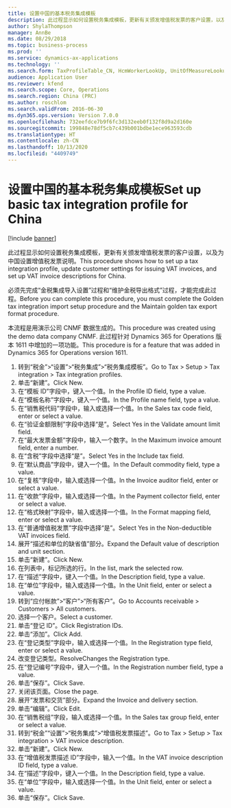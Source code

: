 ```yaml
---
title: 设置中国的基本税务集成模板
description: 此过程显示如何设置税务集成模板，更新有关颁发增值税发票的客户设置，以及为中国设置增值税发票说明。
author: ShylaThompson
manager: AnnBe
ms.date: 08/29/2018
ms.topic: business-process
ms.prod: ''
ms.service: dynamics-ax-applications
ms.technology: ''
ms.search.form: TaxProfileTable_CN, HcmWorkerLookUp, UnitOfMeasureLookup, CustTable, LogisticsPostalAddress, TaxGroupLookup, VATInvoiceDescTable_CN
audience: Application User
ms.reviewer: kfend
ms.search.scope: Core, Operations
ms.search.region: China (PRC)
ms.author: roschlom
ms.search.validFrom: 2016-06-30
ms.dyn365.ops.version: Version 7.0.0
ms.openlocfilehash: 732eefdce7b9f6fc3d132eeb0f132f8d9a2d160e
ms.sourcegitcommit: 199848e78df5cb7c439b001bdbe1ece963593cdb
ms.translationtype: HT
ms.contentlocale: zh-CN
ms.lasthandoff: 10/13/2020
ms.locfileid: "4409749"
---
```

# <a name="set-up-basic-tax-integration-profile-for-china"></a><span data-ttu-id="74a26-103">设置中国的基本税务集成模板</span><span class="sxs-lookup"><span data-stu-id="74a26-103">Set up basic tax integration profile for China</span></span>

[!include [banner](../../includes/banner.md)]

<span data-ttu-id="74a26-104">此过程显示如何设置税务集成模板，更新有关颁发增值税发票的客户设置，以及为中国设置增值税发票说明。</span><span class="sxs-lookup"><span data-stu-id="74a26-104">This procedure shows how to set up a tax integration profile, update customer settings for issuing VAT invoices, and set up VAT invoice descriptions for China.</span></span>

<span data-ttu-id="74a26-105">必须先完成“金税集成导入设置”过程和“维护金税导出格式”过程，才能完成此过程。</span><span class="sxs-lookup"><span data-stu-id="74a26-105">Before you can complete this procedure, you must complete the Golden tax integration import setup procedure and the Maintain golden tax export format procedure.</span></span>

<span data-ttu-id="74a26-106">本流程是用演示公司 CNMF 数据生成的。</span><span class="sxs-lookup"><span data-stu-id="74a26-106">This procedure was created using the demo data company CNMF.</span></span> <span data-ttu-id="74a26-107">此过程针对 Dynamics 365 for Operations 版本 1611 中增加的一项功能。</span><span class="sxs-lookup"><span data-stu-id="74a26-107">This procedure is for a feature that was added in Dynamics 365 for Operations version 1611.</span></span>

1. <span data-ttu-id="74a26-108">转到“税金”>“设置”>“税务集成”>“税务集成模板”。</span><span class="sxs-lookup"><span data-stu-id="74a26-108">Go to Tax > Setup > Tax integration > Tax integration profiles.</span></span>
2. <span data-ttu-id="74a26-109">单击“新建”。</span><span class="sxs-lookup"><span data-stu-id="74a26-109">Click New.</span></span>
3. <span data-ttu-id="74a26-110">在“模板 ID”字段中，键入一个值。</span><span class="sxs-lookup"><span data-stu-id="74a26-110">In the Profile ID field, type a value.</span></span>
4. <span data-ttu-id="74a26-111">在“模板名称”字段中，键入一个值。</span><span class="sxs-lookup"><span data-stu-id="74a26-111">In the Profile name field, type a value.</span></span>
5. <span data-ttu-id="74a26-112">在“销售税代码”字段中，输入或选择一个值。</span><span class="sxs-lookup"><span data-stu-id="74a26-112">In the Sales tax code field, enter or select a value.</span></span>
6. <span data-ttu-id="74a26-113">在“验证金额限制”字段中选择“是”。</span><span class="sxs-lookup"><span data-stu-id="74a26-113">Select Yes in the Validate amount limit field.</span></span>
7. <span data-ttu-id="74a26-114">在“最大发票金额”字段中，输入一个数字。</span><span class="sxs-lookup"><span data-stu-id="74a26-114">In the Maximum invoice amount field, enter a number.</span></span>
8. <span data-ttu-id="74a26-115">在“含税”字段中选择“是”。</span><span class="sxs-lookup"><span data-stu-id="74a26-115">Select Yes in the Include tax field.</span></span>
9. <span data-ttu-id="74a26-116">在“默认商品”字段中，键入一个值。</span><span class="sxs-lookup"><span data-stu-id="74a26-116">In the Default commodity field, type a value.</span></span>
10. <span data-ttu-id="74a26-117">在“复核”字段中，输入或选择一个值。</span><span class="sxs-lookup"><span data-stu-id="74a26-117">In the Invoice auditor field, enter or select a value.</span></span>
11. <span data-ttu-id="74a26-118">在“收款”字段中，输入或选择一个值。</span><span class="sxs-lookup"><span data-stu-id="74a26-118">In the Payment collector field, enter or select a value.</span></span>
12. <span data-ttu-id="74a26-119">在“格式映射”字段中，输入或选择一个值。</span><span class="sxs-lookup"><span data-stu-id="74a26-119">In the Format mapping field, enter or select a value.</span></span>
13. <span data-ttu-id="74a26-120">在“普通增值税发票”字段中选择“是”。</span><span class="sxs-lookup"><span data-stu-id="74a26-120">Select Yes in the Non-deductible VAT invoices field.</span></span>
14. <span data-ttu-id="74a26-121">展开“描述和单位的缺省值”部分。</span><span class="sxs-lookup"><span data-stu-id="74a26-121">Expand the Default value of description and unit section.</span></span>
15. <span data-ttu-id="74a26-122">单击“新建”。</span><span class="sxs-lookup"><span data-stu-id="74a26-122">Click New.</span></span>
16. <span data-ttu-id="74a26-123">在列表中，标记所选的行。</span><span class="sxs-lookup"><span data-stu-id="74a26-123">In the list, mark the selected row.</span></span>
17. <span data-ttu-id="74a26-124">在“描述”字段中，键入一个值。</span><span class="sxs-lookup"><span data-stu-id="74a26-124">In the Description field, type a value.</span></span>
18. <span data-ttu-id="74a26-125">在“单位”字段中，输入或选择一个值。</span><span class="sxs-lookup"><span data-stu-id="74a26-125">In the Unit field, enter or select a value.</span></span>
19. <span data-ttu-id="74a26-126">转到“应付帐款”>“客户”>“所有客户”。</span><span class="sxs-lookup"><span data-stu-id="74a26-126">Go to Accounts receivable > Customers > All customers.</span></span>
20. <span data-ttu-id="74a26-127">选择一个客户。</span><span class="sxs-lookup"><span data-stu-id="74a26-127">Select a customer.</span></span>
21. <span data-ttu-id="74a26-128">单击“登记 ID”。</span><span class="sxs-lookup"><span data-stu-id="74a26-128">Click Registration IDs.</span></span>
22. <span data-ttu-id="74a26-129">单击“添加”。</span><span class="sxs-lookup"><span data-stu-id="74a26-129">Click Add.</span></span>
23. <span data-ttu-id="74a26-130">在“登记类型”字段中，输入或选择一个值。</span><span class="sxs-lookup"><span data-stu-id="74a26-130">In the Registration type field, enter or select a value.</span></span>
24. <span data-ttu-id="74a26-131">改变登记类型。</span><span class="sxs-lookup"><span data-stu-id="74a26-131">ResolveChanges the Registration type.</span></span>
25. <span data-ttu-id="74a26-132">在“登记编号”字段中，键入一个值。</span><span class="sxs-lookup"><span data-stu-id="74a26-132">In the Registration number field, type a value.</span></span>
26. <span data-ttu-id="74a26-133">单击“保存”。</span><span class="sxs-lookup"><span data-stu-id="74a26-133">Click Save.</span></span>
27. <span data-ttu-id="74a26-134">关闭该页面。</span><span class="sxs-lookup"><span data-stu-id="74a26-134">Close the page.</span></span>
28. <span data-ttu-id="74a26-135">展开“发票和交货”部分。</span><span class="sxs-lookup"><span data-stu-id="74a26-135">Expand the Invoice and delivery section.</span></span>
29. <span data-ttu-id="74a26-136">单击“编辑”。</span><span class="sxs-lookup"><span data-stu-id="74a26-136">Click Edit.</span></span>
30. <span data-ttu-id="74a26-137">在“销售税组”字段，输入或选择一个值。</span><span class="sxs-lookup"><span data-stu-id="74a26-137">In the Sales tax group field, enter or select a value.</span></span>
31. <span data-ttu-id="74a26-138">转到“税金”“设置”>“税务集成”>“增值税发票描述”。</span><span class="sxs-lookup"><span data-stu-id="74a26-138">Go to Tax > Setup > Tax integration > VAT invoice description.</span></span>
32. <span data-ttu-id="74a26-139">单击“新建”。</span><span class="sxs-lookup"><span data-stu-id="74a26-139">Click New.</span></span>
33. <span data-ttu-id="74a26-140">在“增值税发票描述 ID”字段中，输入一个值。</span><span class="sxs-lookup"><span data-stu-id="74a26-140">In the VAT invoice description ID field, type a value.</span></span>
34. <span data-ttu-id="74a26-141">在“描述”字段中，键入一个值。</span><span class="sxs-lookup"><span data-stu-id="74a26-141">In the Description field, type a value.</span></span>
35. <span data-ttu-id="74a26-142">在“单位”字段中，输入或选择一个值。</span><span class="sxs-lookup"><span data-stu-id="74a26-142">In the Unit field, enter or select a value.</span></span>
36. <span data-ttu-id="74a26-143">单击“保存”。</span><span class="sxs-lookup"><span data-stu-id="74a26-143">Click Save.</span></span>

